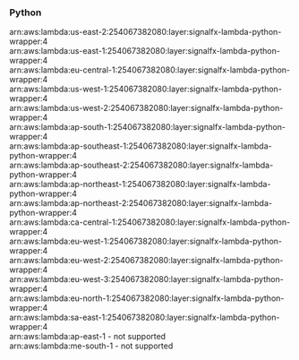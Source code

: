 <h3>Python</h3>

arn:aws:lambda:us-east-2:254067382080:layer:signalfx-lambda-python-wrapper:4<br>
arn:aws:lambda:us-east-1:254067382080:layer:signalfx-lambda-python-wrapper:4<br>
arn:aws:lambda:eu-central-1:254067382080:layer:signalfx-lambda-python-wrapper:4<br>
arn:aws:lambda:us-west-1:254067382080:layer:signalfx-lambda-python-wrapper:4<br>
arn:aws:lambda:us-west-2:254067382080:layer:signalfx-lambda-python-wrapper:4<br>
arn:aws:lambda:ap-south-1:254067382080:layer:signalfx-lambda-python-wrapper:4<br>
arn:aws:lambda:ap-southeast-1:254067382080:layer:signalfx-lambda-python-wrapper:4<br>
arn:aws:lambda:ap-southeast-2:254067382080:layer:signalfx-lambda-python-wrapper:4<br>
arn:aws:lambda:ap-northeast-1:254067382080:layer:signalfx-lambda-python-wrapper:4<br>
arn:aws:lambda:ap-northeast-2:254067382080:layer:signalfx-lambda-python-wrapper:4<br>
arn:aws:lambda:ca-central-1:254067382080:layer:signalfx-lambda-python-wrapper:4<br>
arn:aws:lambda:eu-west-1:254067382080:layer:signalfx-lambda-python-wrapper:4<br>
arn:aws:lambda:eu-west-2:254067382080:layer:signalfx-lambda-python-wrapper:4<br>
arn:aws:lambda:eu-west-3:254067382080:layer:signalfx-lambda-python-wrapper:4<br>
arn:aws:lambda:eu-north-1:254067382080:layer:signalfx-lambda-python-wrapper:4<br>
arn:aws:lambda:sa-east-1:254067382080:layer:signalfx-lambda-python-wrapper:4<br>
arn:aws:lambda:ap-east-1 - not supported<br>
arn:aws:lambda:me-south-1 - not supported<br>

<!-- Note to maintainers: please be careful editing this file. 
